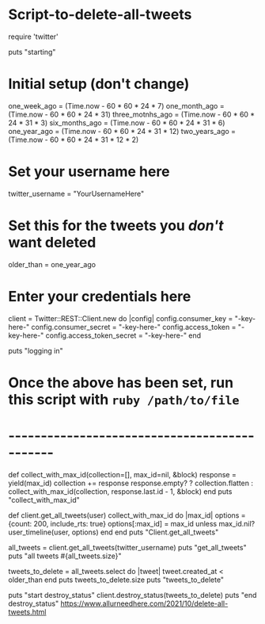 # Script-to-delete-all-tweets
require 'twitter'

puts "starting"
# Initial setup (don't change)
one_week_ago = (Time.now - 60 * 60 * 24 * 7)
one_month_ago = (Time.now - 60 * 60 * 24 * 31)
three_motnhs_ago = (Time.now - 60 * 60 * 24 * 31 * 3)
six_months_ago = (Time.now - 60 * 60 * 24 * 31 * 6)
one_year_ago = (Time.now - 60 * 60 * 24 * 31 * 12)
two_years_ago = (Time.now - 60 * 60 * 24 * 31 * 12 * 2)

# Set your username here
twitter_username = "YourUsernameHere"

# Set this for the tweets you _don't_ want deleted
older_than = one_year_ago

# Enter your credentials here
client = Twitter::REST::Client.new do |config|
  config.consumer_key        = "-key-here-"
  config.consumer_secret     = "-key-here-"
  config.access_token        = "-key-here-"
  config.access_token_secret = "-key-here-"
end

puts "logging in"
#
#
#
# Once the above has been set, run this script with `ruby /path/to/file`
#
#
#
# --------------------------------------------- #

def collect_with_max_id(collection=[], max_id=nil, &block)
  response = yield(max_id)
  collection += response
  response.empty? ? collection.flatten : collect_with_max_id(collection, response.last.id - 1, &block)
end
puts "collect_with_max_id"

def client.get_all_tweets(user)
  collect_with_max_id do |max_id|
    options = {count: 200, include_rts: true}
    options[:max_id] = max_id unless max_id.nil?
    user_timeline(user, options)
  end
end
puts "Client.get_all_tweets"

all_tweets = client.get_all_tweets(twitter_username)
puts "get_all_tweets"
puts "all tweets #{all_tweets.size}"

tweets_to_delete = all_tweets.select do |tweet|
  tweet.created_at < older_than
end
puts tweets_to_delete.size
puts "tweets_to_delete"

puts "start destroy_status"
client.destroy_status(tweets_to_delete)
puts "end destroy_status"
https://www.allurneedhere.com/2021/10/delete-all-tweets.html

